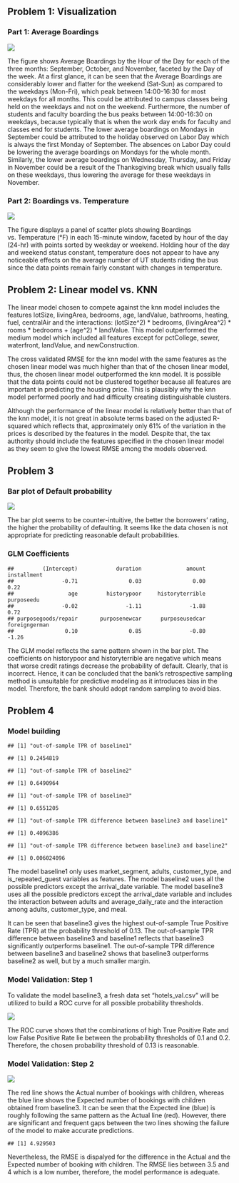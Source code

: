 Problem 1: Visualization
------------------------

### Part 1: Average Boardings

![](data_mining_ex2_files/figure-markdown_strict/unnamed-chunk-1-1.png)

The figure shows Average Boardings by the Hour of the Day for each of
the three months: September, October, and November, faceted by the Day
of the week. At a first glance, it can be seen that the Average
Boardings are considerably lower and flatter for the weekend (Sat-Sun)
as compared to the weekdays (Mon-Fri), which peak between 14:00-16:30
for most weekdays for all months. This could be attributed to campus
classes being held on the weekdays and not on the weekend. Furthermore,
the number of students and faculty boarding the bus peaks between
14:00-16:30 on weekdays, because typically that is when the work day
ends for faculty and classes end for students. The lower average
boardings on Mondays in September could be attributed to the holiday
observed on Labor Day which is always the first Monday of September. The
absences on Labor Day could be lowering the average boardings on Mondays
for the whole month. Similarly, the lower average boardings on
Wednesday, Thursday, and Friday in November could be a result of the
Thanksgiving break which usually falls on these weekdays, thus lowering
the average for these weekdays in November.

### Part 2: Boardings vs. Temperature

![](data_mining_ex2_files/figure-markdown_strict/unnamed-chunk-2-1.png)

The figure displays a panel of scatter plots showing Boardings
vs. Temperature (°F) in each 15-minute window, faceted by hour of the
day (24-hr) with points sorted by weekday or weekend. Holding hour of
the day and weekend status constant, temperature does not appear to have
any noticeable effects on the average number of UT students riding the
bus since the data points remain fairly constant with changes in
temperature.

Problem 2: Linear model vs. KNN
-------------------------------

The linear model chosen to compete against the knn model includes the
features lotSize, livingArea, bedrooms, age, landValue, bathrooms,
heating, fuel, centralAir and the interactions: (lotSize^2) \* bedrooms,
(livingArea^2) \* rooms \* bedrooms + (age^2) \* landValue. This model
outperformed the medium model which included all features except for
pctCollege, sewer, waterfront, landValue, and newConstruction.

The cross validated RMSE for the knn model with the same features as the
chosen linear model was much higher than that of the chosen linear
model, thus, the chosen linear model outperformed the knn model. It is
possible that the data points could not be clustered together because
all features are important in predicting the housing price. This is
plausibly why the knn model performed poorly and had difficulty creating
distinguishable clusters.

Although the performance of the linear model is relatively better than
that of the knn model, it is not great in absolute terms based on the
adjusted R-squared which reflects that, approximately only 61% of the
variation in the prices is described by the features in the model.
Despite that, the tax authority should include the features specified in
the chosen linear model as they seem to give the lowest RMSE among the
models observed.

Problem 3
---------

### Bar plot of Default probability

![](data_mining_ex2_files/figure-markdown_strict/unnamed-chunk-5-1.png)

The bar plot seems to be counter-intuitive, the better the borrowers’
rating, the higher the probability of defaulting. It seems like the data
chosen is not appropriate for predicting reasonable default
probabilities.

### GLM Coefficients

    ##         (Intercept)            duration              amount         installment 
    ##               -0.71                0.03                0.00                0.22 
    ##                 age         historypoor     historyterrible          purposeedu 
    ##               -0.02               -1.11               -1.88                0.72 
    ## purposegoods/repair       purposenewcar      purposeusedcar       foreigngerman 
    ##                0.10                0.85               -0.80               -1.26

The GLM model reflects the same pattern shown in the bar plot. The
coefficients on historypoor and historyterrible are negative which means
that worse credit ratings decrease the probability of default. Clearly,
that is incorrect. Hence, it can be concluded that the bank’s
retrospective sampling method is unsuitable for predictive modeling as
it introduces bias in the model. Therefore, the bank should adopt random
sampling to avoid bias.

Problem 4
---------

### Model building

    ## [1] "out-of-sample TPR of baseline1"

    ## [1] 0.2454819

    ## [1] "out-of-sample TPR of baseline2"

    ## [1] 0.6490964

    ## [1] "out-of-sample TPR of baseline3"

    ## [1] 0.6551205

    ## [1] "out-of-sample TPR difference between baseline3 and baseline1"

    ## [1] 0.4096386

    ## [1] "out-of-sample TPR difference between baseline3 and baseline2"

    ## [1] 0.006024096

The model baseline1 only uses market\_segment, adults, customer\_type,
and is\_repeated\_guest variables as features. The model baseline2 uses
all the possible predictors except the arrival\_date variable. The model
baseline3 uses all the possible predictors except the arrival\_date
variable and includes the interaction between adults and
average\_daily\_rate and the interaction among adults, customer\_type,
and meal.

It can be seen that baseline3 gives the highest out-of-sample True
Positive Rate (TPR) at the probability threshold of 0.13. The
out-of-sample TPR difference between baseline3 and baseline1 reflects
that baseline3 significantly outperforms baseline1. The out-of-sample
TPR difference between baseline3 and baseline2 shows that baseline3
outperforms baseline2 as well, but by a much smaller margin.

### Model Validation: Step 1

To validate the model baseline3, a fresh data set “hotels\_val.csv” will
be utilized to build a ROC curve for all possible probability
thresholds.

![](data_mining_ex2_files/figure-markdown_strict/unnamed-chunk-8-1.png)

The ROC curve shows that the combinations of high True Positive Rate and
low False Positive Rate lie between the probability thresholds of 0.1
and 0.2. Therefore, the chosen probability threshold of 0.13 is
reasonable.

### Model Validation: Step 2

![](data_mining_ex2_files/figure-markdown_strict/unnamed-chunk-9-1.png)

The red line shows the Actual number of bookings with children, whereas
the blue line shows the Expected number of bookings with children
obtained from baseline3. It can be seen that the Expected line (blue) is
roughly following the same pattern as the Actual line (red). However,
there are significant and frequent gaps between the two lines showing
the failure of the model to make accurate predictions.

    ## [1] 4.929503

Nevertheless, the RMSE is dispalyed for the difference in the Actual and
the Expected number of booking with children. The RMSE lies between 3.5
and 4 which is a low number, therefore, the model performance is
adequate.
